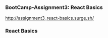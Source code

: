 ### BootCamp-Assignment3: React Basics 

http://assignment3_react-basics.surge.sh/


### React Basics



